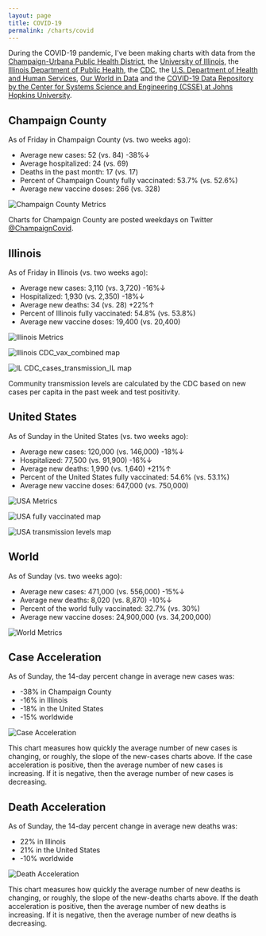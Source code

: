 ```yaml
---
layout: page
title: COVID-19
permalink: /charts/covid
---
```


During the COVID-19 pandemic, I've been making charts with data from the [Champaign-Urbana Public Health District](https://www.c-uphd.org/champaign-urbana-illinois-coronavirus-information.html), the [University of Illinois](https://go.illinois.edu/COVIDTestingData), the [Illinois Department of Public Health](http://www.dph.illinois.gov/covid19), the [CDC](https://covid.cdc.gov/covid-data-tracker/), the [U.S. Department of Health and Human Services](https://healthdata.gov/Hospital/COVID-19-Reported-Patient-Impact-and-Hospital-Capa/anag-cw7u), [Our World in Data](https://github.com/owid/covid-19-data/tree/master/public/data) and the [COVID-19 Data Repository by the Center for Systems Science and Engineering (CSSE) at Johns Hopkins University](https://github.com/CSSEGISandData/COVID-19).

## Champaign County

As of Friday in Champaign County (vs. two weeks ago):
  
- Average new cases: 52 (vs. 84) -38%↓
- Average hospitalized: 24 (vs. 69) 
- Deaths in the past month: 17 (vs. 17)
- Percent of Champaign County fully vaccinated: 53.7% (vs. 52.6%)
- Average new vaccine doses: 266 (vs. 328)

![Champaign County Metrics](https://raw.githubusercontent.com/bzigterman/CUcovid/main/gh_action/Champaign_facet.png)

Charts for Champaign County are posted weekdays on Twitter [@ChampaignCovid](https://twitter.com/ChampaignCovid).

## Illinois

As of Friday in Illinois (vs. two weeks ago):
  
- Average new cases: 3,110 (vs. 3,720) -16%↓
- Hospitalized: 1,930 (vs. 2,350) -18%↓
- Average new deaths: 34 (vs. 28) +22%↑
- Percent of Illinois fully vaccinated: 54.8% (vs. 53.8%)
- Average new vaccine doses: 19,400 (vs. 20,400)

![Illinois Metrics](https://raw.githubusercontent.com/bzigterman/CUcovid/main/gh_action/IL_facet.png)

![Illinois CDC_vax_combined map](https://raw.githubusercontent.com/bzigterman/CUcovid/main/gh_action/IL_vax_combined.png)

![IL CDC_cases_transmission_IL map](https://raw.githubusercontent.com/bzigterman/CUcovid/main/gh_action/IL_cases_transmission.png)

Community transmission levels are calculated by the CDC based on new cases per capita in the past week and test positivity.

## United States

As of Sunday in the United States (vs. two weeks ago):
  
- Average new cases: 120,000 (vs. 146,000) -18%↓
- Hospitalized: 77,500 (vs. 91,900) -16%↓
- Average new deaths: 1,990 (vs. 1,640) +21%↑
- Percent of the United States fully vaccinated: 54.6% (vs. 53.1%)
- Average new vaccine doses: 647,000 (vs. 750,000)

![USA Metrics](https://raw.githubusercontent.com/bzigterman/CUcovid/main/gh_action/US_facet.png)

![USA fully vaccinated map](https://raw.githubusercontent.com/bzigterman/CUcovid/main/gh_action/usa_vax_total.png)

![USA transmission levels map](https://raw.githubusercontent.com/bzigterman/CUcovid/main/gh_action/usa_transmission.png)

## World

As of Sunday (vs. two weeks ago):
  
- Average new cases: 471,000 (vs. 556,000) -15%↓
- Average new deaths: 8,020 (vs. 8,870) -10%↓
- Percent of the world fully vaccinated: 32.7% (vs. 30%)
- Average new vaccine doses: 24,900,000 (vs. 34,200,000)

![World Metrics](https://raw.githubusercontent.com/bzigterman/CUcovid/main/gh_action/world_facet.png)

## Case Acceleration

As of Sunday, the 14-day percent change in average new cases was:
  
- -38% in Champaign County
- -16% in Illinois
- -18% in the United States
- -15% worldwide

![Case Acceleration](https://raw.githubusercontent.com/bzigterman/CUcovid/main/gh_action/new_cases_change_facet.png)

This chart measures how quickly the average number of new cases is changing, or roughly, the slope of the new-cases charts above. If the case acceleration is positive, then the average number of new cases is increasing. If it is negative, then the average number of new cases is decreasing.

## Death Acceleration

As of Sunday, the 14-day percent change in average new deaths was:
  
- 22% in Illinois
- 21% in the United States
- -10% worldwide

![Death Acceleration](https://raw.githubusercontent.com/bzigterman/CUcovid/main/gh_action/new_deaths_change_facet.png)

This chart measures how quickly the average number of new deaths is changing, or roughly, the slope of the new-deaths charts above. If the death acceleration is positive, then the average number of new deaths is increasing. If it is negative, then the average number of new deaths is decreasing.


